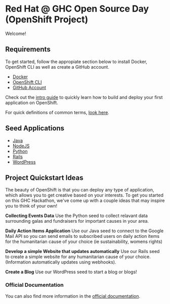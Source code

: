 # Red Hat @ GHC Open Source Day (OpenShift Project)
Welcome!

## Requirements
To get started, follow the appropiate section below to install Docker, OpenShift CLI as well as create a GitHub account.
* [Docker](https://github.com/Freddy-Montero/ghc-osd/blob/master/docker_install.md)
* [OpenShift CLI](https://github.com/Freddy-Montero/ghc-osd/blob/master/origin_install.md)
* [GitHub Account](https://github.com/)

Check out the [intro guide](https://github.com/Freddy-Montero/ghc-osd/blob/master/intro_guide.md) to quickly learn how to build and deploy your first application on OpenShift.

For quick definitions of common terms, [look here](https://github.com/Freddy-Montero/ghc-osd/blob/master/origin_terms.md).

## Seed Applications
* [Java](https://github.com/rynefagin/java-seed-ghc)
* [NodeJS](https://github.com/ematusov/nodejs-ex)
* [Python](https://github.com/Freddy-Montero/todo-app-ex)
* [Rails](https://github.com/Freddy-Montero/rails-webapp-ex)
* [WordPress](https://github.com/Freddy-Montero/wordpress-quickstart)

## Project Quickstart Ideas
The beauty of OpenShift is that you can deploy any type of application, which allows you to get creative based on your interests. To get you started on this GHC Hackathon, we've come up
with a couple ideas that may inspire you to think of your own!

**Collecting Events Data**
Use the Python seed to collect relavant data surrounding galas and fundraisers for important causes in your area.

**Daily Action Items Application**
Use our Java seed to connect to the Google Mail API so you can send emails to subscribed users on daily action items for the humanitarian cause of your choice (ie sustainability, womens rights)

**Develop a simple Website that updates automatically**
Use our Rails seed to create a simple website for any humanitarian cause of your choice. (Information automatically updates using webhooks).

**Create a Blog**
Use our WordPress seed to start a blog or blogs!

### Official Documentation
You can also find more information in the [official documentation](https://docs.okd.io/index.html).

